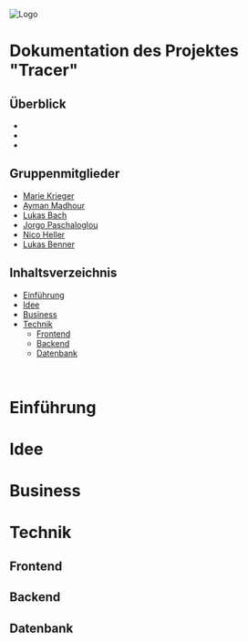 ![Logo](https://github.com/BennerLukas/Tracer/tree/main/business/data/Icon/Tracer_icon_vertical.svg)


# Dokumentation des Projektes "Tracer"

## Überblick
- 
- 
- 

## Gruppenmitglieder
- [Marie Krieger](https://github.com/mk101101)
- [Ayman Madhour](https://github.com/Madhour)
- [Lukas Bach](https://github.com/lukasbach00)
- [Jorgo Paschaloglou](https://github.com/JorgoPascha)
- [Nico Heller](https://github.com/Pr0lin-cyber)
- [Lukas Benner](https://github.com/BennerLukas)

## Inhaltsverzeichnis

- [Einführung](#Einführung)
- [Idee](#Idee)
- [Business](#Business)
- [Technik](#Technik)
  - [Frontend](#Frontend)
  - [Backend](#Backend)
  - [Datenbank](#Datenbank)

<br>

# Einführung

# Idee

# Business

# Technik

## Frontend

## Backend

## Datenbank